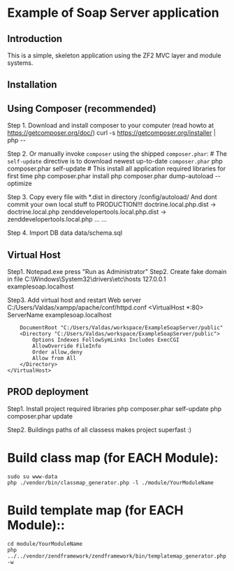 Example of Soap Server application
=======================

Introduction
------------
This is a simple, skeleton application using the ZF2 MVC layer and module systems.


Installation
------------

Using Composer (recommended)
----------------------------
Step 1. Download and install composer to your computer (read howto at https://getcomposer.org/doc/)
    curl -s https://getcomposer.org/installer | php --

Step 2. Or manually invoke `composer` using the shipped `composer.phar`:
    # The `self-update` directive is to download newest up-to-date `composer.phar`
    php composer.phar self-update
    # This install all application required libraries for first time
    php composer.phar install
    php composer.phar dump-autoload --optimize

Step 3. Copy every file with *.dist in directory /config/autoload/
And dont commit your own local stuff to PRODUCTION!!!
    doctrine.local.php.dist  ->  doctrine.local.php
    zenddevelopertools.local.php.dist  ->  zenddevelopertools.local.php
    ...
    ...

Step 4. Import DB data
    data/schema.sql


Virtual Host
------------
Step1. Notepad.exe press "Run as Administrator"
Step2. Create fake domain in file  C:\Windows\System32\drivers\etc\hosts
    127.0.0.1       examplesoap.localhost

Step3. Add virtual host and restart Web server C:/Users/Valdas/xampp/apache/conf/httpd.conf
    <VirtualHost *:80>
        ServerName examplesoap.localhost

        DocumentRoot "C:/Users/Valdas/workspace/ExampleSoapServer/public"
        <Directory "C:/Users/Valdas/workspace/ExampleSoapServer/public">
            Options Indexes FollowSymLinks Includes ExecCGI
            AllowOverride FileInfo
            Order allow,deny
            Allow from All
        </Directory>
    </VirtualHost>


PROD deployment
------------
Step1. Install project required libraries
    php composer.phar self-update
    php composer.phar update

Step2. Buildings paths of all classess makes project superfast :)
# Build class map (for EACH Module):
    sudo su www-data
    php ./vendor/bin/classmap_generator.php -l ./module/YourModuleName

# Build template map (for EACH Module)::
    cd module/YourModuleName
    php ../../vendor/zendframework/zendframework/bin/templatemap_generator.php -w